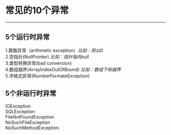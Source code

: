 # 常见的10个异常
---

## 5个运行时异常
1.算数异常（arithmetic exception）_比如：除以0_\
2.空指针(NullPointer) _比如：指针指向null_\
3.类型转换异常(bad conversion)\
4.数组越界(ArrayIndexOutOfBound) _比如：数组下标越界_ <br/>
5.字格式异常(NumberFormateException)

## 5个非运行时异常
IOException\
SQLException\
FileNotFoundException\
NoSuchFileException\
NoSuchMethodException

